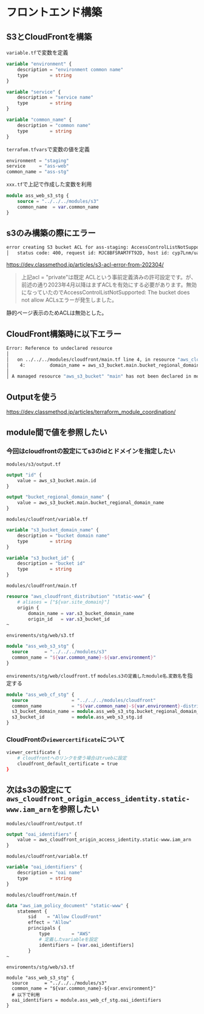 # フロントエンド構築

## S3とCloudFrontを構築

`variable.tf`で変数を定義
```terraform
variable "environment" {
    description = "environment common name"
    type        = string
}

variable "service" {
    description = "service name"
    type        = string
}

variable "common_name" {
    description = "common name"
    type        = string
}
```


`terrafom.tfvars`で変数の値を定義
```terraform
environment = "staging"
service     = "ass-web"
common_name = "ass-stg"
```

`xxx.tf`で上記で作成した変数を利用
```terraform
module ass_web_s3_stg {
    source = "../../../modules/s3"
    common_name  = var.common_name
}
```

## s3のみ構築の際にエラー
```bash
error creating S3 bucket ACL for ass-staging: AccessControlListNotSupported: The bucket does not allow ACLs
│ 	status code: 400, request id: MJC8BFSRAM7FT92D, host id: cyp7Lnm/uaEy56YBVnFZ6LUPZLJHw/+f56Tr1zOaOjvz23i5kd2r37LbiXHp5KxJutV2PZgNuhvvVobSEkTTtA==
```

https://dev.classmethod.jp/articles/s3-acl-error-from-202304/
> 上記acl = "private"は既定 ACLという事前定義済みの許可設定です。が、前述の通り2023年4月以降はまずACLを有効にする必要があります。無効になっていたのでAccessControlListNotSupported: The bucket does not allow ACLsエラーが発生しました。

静的ページ表示のためACLは無効とした。

## CloudFront構築時に以下エラー
```bash
Error: Reference to undeclared resource
│
│   on ../../../modules/cloudfront/main.tf line 4, in resource "aws_cloudfront_distribution" "static-www":
│    4:         domain_name = aws_s3_bucket.main.bucket_regional_domain_name
│
│ A managed resource "aws_s3_bucket" "main" has not been declared in module.ass_web_cf_stg.
```

## Outputを使う
https://dev.classmethod.jp/articles/terraform_module_coordination/

## module間で値を参照したい

### 今回はcloudfrontの設定にてs3のidとドメインを指定したい
`modules/s3/output.tf`
```terraform
output "id" {
    value = aws_s3_bucket.main.id
}

output "bucket_regional_domain_name" {
    value = aws_s3_bucket.main.bucket_regional_domain_name
}
```

`modules/cloudfront/variable.tf`
```terraform
variable "s3_bucket_domain_name" {
    description = "bucket domain name"
    type        = string
}

variable "s3_bucket_id" {
    description = "bucket id"
    type        = string
}
```

`modules/cloudfront/main.tf`
```terraform
resource "aws_cloudfront_distribution" "static-www" {
    # aliases = ["${var.site_domain}"]
    origin {
        domain_name = var.s3_bucket_domain_name
        origin_id   = var.s3_bucket_id
~
```

`envirements/stg/web/s3.tf`
```terraform
module "ass_web_s3_stg" {
  source      = "../../../modules/s3"
  common_name = "${var.common_name}-${var.environment}"
}
```

`envirements/stg/web/cloudfront.tf`
`modules`.`s3の定義したmodule名`.`変数名`を指定する
```terraform
module "ass_web_cf_stg" {
  source                = "../../../modules/cloudfront"
  common_name           = "${var.common_name}-${var.environment}-distribusion"
  s3_bucket_domain_name = module.ass_web_s3_stg.bucket_regional_domain_name
  s3_bucket_id          = module.ass_web_s3_stg.id
}
```

### CloudFrontの`viewercertificate`について

```bash
viewer_certificate {
    # cloudfrontへのリンクを使う場合はtruebに設定
    cloudfront_default_certificate = true
}
```
## 次はs3の設定にて`aws_cloudfront_origin_access_identity.static-www.iam_arn`を参照したい
`modules/cloudfront/output.tf`
```terraform
output "oai_identifiers" {
    value = aws_cloudfront_origin_access_identity.static-www.iam_arn
}
```

`modules/cloudfront/variable.tf`
```terraform
variable "oai_identifiers" {
    description = "oai name"
    type        = string
}
```

`modules/cloudfront/main.tf`
```terraform
data "aws_iam_policy_document" "static-www" {
    statement {
        sid    = "Allow CloudFront"
        effect = "Allow"
        principals {
            type        = "AWS"
            # 定義したvariableを設定
            identifiers = [var.oai_identifiers]
        }
~
```

`enviroments/stg/web/s3.tf`
```terradform
module "ass_web_s3_stg" {
  source      = "../../../modules/s3"
  common_name = "${var.common_name}-${var.environment}"
  # 以下で利用
  oai_identifiers = module.ass_web_cf_stg.oai_identifiers
}
```
